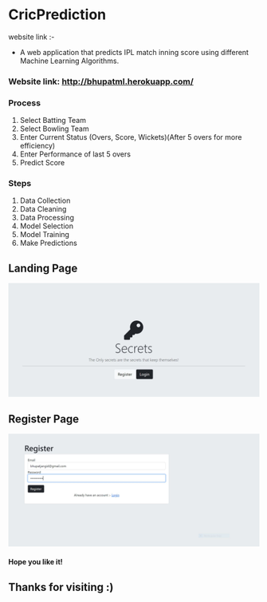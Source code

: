 
# CricPrediction
website link :- 

- A web application that predicts IPL match inning score using different Machine Learning Algorithms.                          

### Website link: http://bhupatml.herokuapp.com/

### Process
1. Select Batting Team
2. Select Bowling Team
3. Enter Current Status (Overs, Score, Wickets)(After 5 overs for more efficiency)
4. Enter Performance of last 5 overs
5. Predict Score

### Steps
1. Data Collection
2. Data Cleaning
3. Data Processing
4. Model Selection
5. Model Training
6. Make Predictions

## Landing Page

<img src="https://github.com/bhupatjangid/my_secrets/blob/main/landing_page.JPG" width="800"/>


## Register Page

<img src="https://github.com/bhupatjangid/my_secrets/blob/main/register.JPG" width="800"/>



#### Hope you like it!

## Thanks for visiting :)

